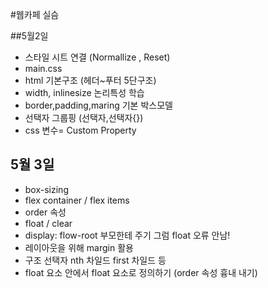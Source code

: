 #웹카페 실슴

##5월2일

- 스타일 시트 연결 (Normallize , Reset)
- main.css
- html 기본구조 (헤더~푸터 5단구조)
- width, inlinesize 논리특성 학습
- border,padding,maring 기본 박스모델
- 선택자 그룹핑 (선택자,선택자{})
- css 변수= Custom Property

## 5월 3일

- box-sizing
- flex container / flex items
- order 속성
- float / clear
- display: flow-root 부모한테 주기 그럼 float 오류 안남!
- 레이아웃을 위해 margin 활용
- 구조 선택자 nth 차일드 first 차일드 등
- float 요소 안에서 float 요소로 정의하기 (order 속성 흉내 내기)
